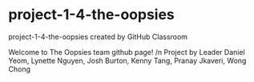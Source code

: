 # project-1-4-the-oopsies
project-1-4-the-oopsies created by GitHub Classroom

Welcome to The Oopsies team github page! /n
Project by Leader Daniel Yeom, Lynette Nguyen, Josh Burton, Kenny Tang, Pranay Jkaveri, Wong Chong


